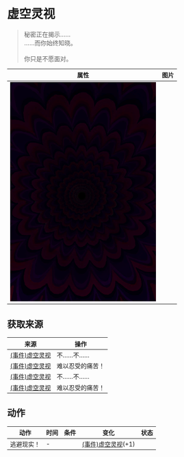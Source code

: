 # 虚空灵视  
> 秘密正在揭示……<br>……而你始终知晓。<br><br>你只是不愿面对。  
  
  属性  |   图片   
 ----  |  ----:   
   |  ![](Sprite/Void.png)   
  
## 获取来源  
来源  |  操作  
----  |  ----  
[(事件)虚空灵视](Event_SpiritsEverywhere1c.md)  |  不……不……  
[(事件)虚空灵视](Event_SpiritsEverywhere1d.md)  |  难以忍受的痛苦！  
[(事件)虚空灵视](Event_VoidExperience1c.md)  |  不……不……  
[(事件)虚空灵视](Event_VoidExperience1d.md)  |  难以忍受的痛苦！  
## 动作  
动作  |  时间  |  条件  |  变化  |  状态  
----  |  ----  |  ----  |  ----  |  ----  
逃避现实！<br>  |  -  |    |  [(事件)虚空灵视](Event_VoidExperience1f.md)(+1)<br>  |    
